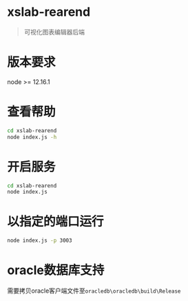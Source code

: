 # xslab-rearend
> 可视化图表编辑器后端

# 版本要求
node >= 12.16.1

# 查看帮助
```bash
cd xslab-rearend
node index.js -h
```

# 开启服务
```bash
cd xslab-rearend
node index.js
```

# 以指定的端口运行
```bash
node index.js -p 3003
```
# oracle数据库支持
需要拷贝oracle客户端文件至`oracledb\oracledb\build\Release`
